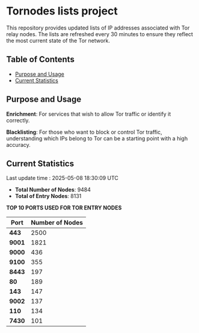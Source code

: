 # Tornodes lists project

This repository provides updated lists of IP addresses associated with Tor relay nodes. The lists are refreshed every 30 minutes to ensure they reflect the most current state of the Tor network.

## Table of Contents

- [Purpose and Usage](#purpose-and-usage)
- [Current Statistics](#current-statistics)


## Purpose and Usage

**Enrichment**: For services that wish to allow Tor traffic or identify it correctly.

**Blacklisting**: For those who want to block or control Tor traffic, understanding which IPs belong to Tor can be a starting point with a high accuracy.

## Current Statistics

Last update time : 2025-05-08 18:30:09 UTC

- **Total Number of Nodes**: 9484
- **Total of Entry Nodes**: 8131

**TOP 10 PORTS USED FOR TOR ENTRY NODES**

| **Port** | **Number of Nodes** |
|------|-----------------|
| **443**   | 2500  |
| **9001**   | 1821  |
| **9000**   | 436  |
| **9100**   | 355  |
| **8443**   | 197  |
| **80**   | 189  |
| **143**   | 147  |
| **9002**   | 137  |
| **110**   | 134  |
| **7430**   | 101  |

